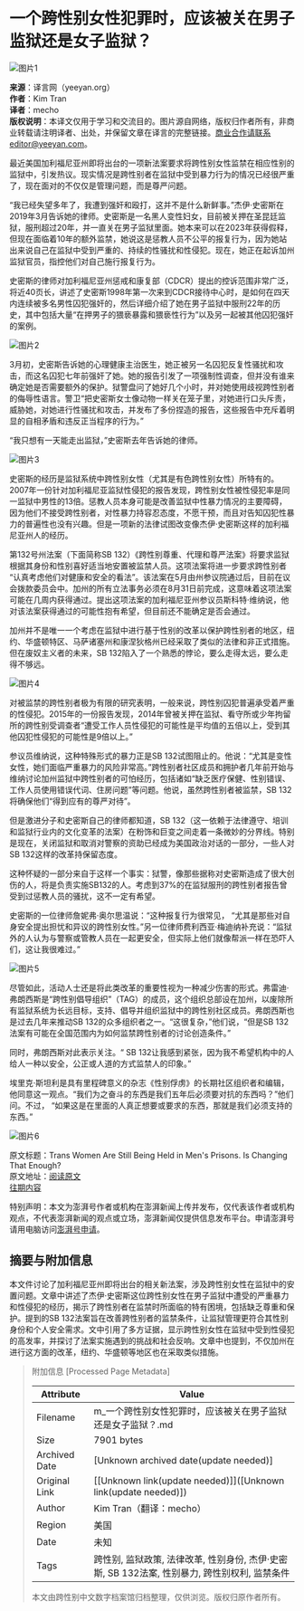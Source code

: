 # 一个跨性别女性犯罪时，应该被关在男子监狱还是女子监狱？

![图片1](https://image.thepaper.cn/publish/interaction/image/4/871/114.jpg)

**来源**：译言网（yeeyan.org）  
**作者**：Kim Tran  
**译者**：mecho  
**版权说明**：本译文仅用于学习和交流目的。图片源自网络，版权归作者所有，非商业转载请注明译者、出处，并保留文章在译言的完整链接。商业合作请联系editor@yeeyan.com。

最近美国加利福尼亚州即将出台的一项新法案要求将跨性别女性监禁在相应性别的监狱中，引发热议。现实情况是跨性别者在监狱中受到暴力行为的情况已经很严重了，现在面对的不仅仅是管理问题，而是尊严问题。

“我已经失望多年了，我遭到强奸和殴打，这并不是什么新鲜事。”杰伊·史密斯在2019年3月告诉她的律师。史密斯是一名黑人变性妇女，目前被关押在圣昆廷监狱，服刑超过20年，并一直关在男子监狱里面。她本来可以在2023年获得假释，但现在面临着10年的额外监禁，她说这是惩教人员不公平的报复行为，因为她站出来说自己在监狱中受到严重的、持续的性骚扰和性侵犯。现在，她正在起诉加州监狱官员，指控他们对自己施行报复行为。

史密斯的律师对加利福尼亚州惩戒和康复部（CDCR）提出的控诉范围非常广泛，将近40页长，讲述了史密斯1998年第一次来到CDCR接待中心时，是如何在四天内连续被多名男性囚犯强奸的，然后详细介绍了她在男子监狱中服刑22年的历史，其中包括大量“在押男子的猥亵暴露和猥亵性行为”以及另一起被其他囚犯强奸的案例。

![图片2](https://imagepphcloud.thepaper.cn/pph/image/80/910/307.jpg)

3月初，史密斯告诉她的心理健康主治医生，她正被另一名囚犯反复性骚扰和攻击，而这名囚犯七年前强奸了她。她的报告引发了一项强制性调查，但并没有谁来确定她是否需要额外的保护。狱警盘问了她好几个小时，并对她使用歧视跨性别者的侮辱性语言。警卫“把史密斯女士像动物一样关在笼子里，对她进行口头斥责，威胁她，对她进行性骚扰和攻击，并发布了多份捏造的报告，这些报告中充斥着明显的自相矛盾和违反正当程序的行为。”

“我只想有一天能走出监狱，”史密斯去年告诉她的律师。

![图片3](https://imagepphcloud.thepaper.cn/pph/image/80/910/309.jpg)

史密斯的经历是监狱系统中跨性别女性（尤其是有色跨性别女性）所特有的。2007年一份针对加利福尼亚监狱性侵犯的报告发现，跨性别女性被性侵犯率是同一监狱中男性的13倍。惩教人员本身可能是改善监狱中性暴力情况的主要障碍，因为他们不接受跨性别者，对性暴力持容忍态度，不愿干预，而且对告知囚犯性暴力的普遍性也没有兴趣。但是一项新的法律试图改变像杰伊·史密斯这样的加利福尼亚州人的经历。

第132号州法案（下面简称SB 132）《跨性别尊重、代理和尊严法案》将要求监狱根据其身份和性别喜好适当地安置被监禁人员。这项法案将进一步要求跨性别者 “认真考虑他们对健康和安全的看法”。该法案在5月由州参议院通过后，目前在议会拨款委员会中。加州的所有立法事务必须在8月31日前完成，这意味着这项法案可能在几周内获得通过。提出这项法案的加利福尼亚州参议员斯科特·维纳说，他对该法案获得通过的可能性抱有希望，但目前还不能确定是否会通过。

加州并不是唯一一个考虑在监狱中进行基于性别的改革以保护跨性别者的地区，纽约、华盛顿特区、马萨诸塞州和康涅狄格州已经采取了类似的法律和非正式措施。但在废奴主义者的未来，SB 132陷入了一个熟悉的悖论，要么走得太远，要么走得不够远。

![图片4](https://imagepphcloud.thepaper.cn/pph/image/80/910/310.jpg)

对被监禁的跨性别者极为有限的研究表明，一般来说，跨性别囚犯普遍承受着严重的性侵犯。2015年的一份报告发现，2014年曾被关押在监狱、看守所或少年拘留所的跨性别受调查者“遭受工作人员性侵犯的可能性是平均值的五倍以上，受到其他囚犯性侵犯的可能性是9倍以上。”

参议员维纳说，这种特殊形式的暴力正是SB 132试图阻止的。他说：“尤其是变性女性，她们面临严重暴力的风险非常高。”跨性别者社区成员和拥护者几年前开始与维纳讨论加州监狱中跨性别者的可怕经历，包括诸如“缺乏医疗保健、性别错误、工作人员使用错误代词、住房问题”等问题。他说，虽然跨性别者被监禁，SB 132将确保他们“得到应有的尊严对待”。

但是激进分子和史密斯自己的律师都知道，SB 132（这一依赖于法律遵守、培训和监狱行业内的文化变革的法案）在粉饰和巨变之间走着一条微妙的分界线。特别是现在，关闭监狱和取消对警察的资助已经成为美国政治对话的一部分，一些人对SB 132这样的改革持保留态度。

这种怀疑的一部分来自于这样一个事实：狱警，像那些据称对史密斯造成了很大创伤的人，将是负责实施SB132的人。考虑到37%的在监狱服刑的跨性别者报告曾受到过惩教人员的骚扰，这不一定有希望。

史密斯的一位律师詹妮弗·奥尔思温说：“这种报复行为很常见， “尤其是那些对自身安全提出担忧和异议的跨性别女性。”另一位律师费利西亚·梅迪纳补充说：“监狱外的人认为与警察或管教人员在一起更安全，但实际上他们就像帮派一样在恐吓人们，这让我很难过。”

![图片5](https://imagepphcloud.thepaper.cn/pph/image/80/910/311.jpg)

尽管如此，活动人士还是将此类改革的重要性视为一种减少伤害的形式。弗雷迪·弗朗西斯是“跨性别倡导组织”（TAG）的成员，这个组织总部设在加州，以废除所有监狱系统为长远目标，支持、倡导并组织监狱中的跨性别社区成员。弗朗西斯也是过去几年来推动SB 132的众多组织者之一。“这很复杂，”他们说，“但是SB 132法案有可能在全国范围内为如何监禁跨性别者的讨论创造条件。”

同时，弗朗西斯对此表示关注。“ SB 132让我感到紧张，因为我不希望机构中的人给人一种以安全，公正或人道的方式监禁人的印象。”

埃里克·斯坦利是具有里程碑意义的杂志《性别俘虏》的长期社区组织者和编辑，他同意这一观点。“我们为之奋斗的东西是我们五年后必须要对抗的东西吗？”他们问。不过， “如果这是在里面的人真正想要或要求的东西，那就是我们必须支持的东西。”

![图片6](https://imagepphcloud.thepaper.cn/pph/image/80/910/312.jpg)

原文标题：Trans Women Are Still Being Held in Men's Prisons. Is Changing That Enough?  
原文地址：[阅读原文](https://www.vice.com/en_us/article/ep4mkn/trans-women-mens-prison-california-bill-132)  
[往期内容](http://mp.weixin.qq.com/s?__biz=MjM5NDIzMzU4MA==&mid=2649881847&idx=1&sn=a52366d0398d860d7189343e47ddac63&chksm=be8fb17489f83862d48081515a47d31f5db6cdd9a53557aa0d893d80ad67f4fa511330645b29#rd)

特别声明：本文为澎湃号作者或机构在澎湃新闻上传并发布，仅代表该作者或机构观点，不代表澎湃新闻的观点或立场，澎湃新闻仅提供信息发布平台。申请澎湃号请用电脑访问[澎湃号申请](https://renzheng.thepaper.cn)。

## 摘要与附加信息

<!-- tcd_abstract -->
本文件讨论了加利福尼亚州即将出台的相关新法案，涉及跨性别女性在监狱中的安置问题。文章中讲述了杰伊·史密斯这位跨性别女性在男子监狱中遭受的严重暴力和性侵犯的经历，揭示了跨性别者在监禁时所面临的特有困境，包括缺乏尊重和保护。提到的SB 132法案旨在改善跨性别者的监禁条件，让监狱管理更符合其性别身份和个人安全需求。文中引用了多方证据，显示跨性别女性在监狱中受到性侵犯的高发率，并探讨了法案实施遇到的挑战和社会反响。文章中也提到，不仅加州在进行这方面的改革，纽约、华盛顿等地区也在采取类似措施。
<!-- tcd_abstract_end -->

> 附加信息 [Processed Page Metadata]
>
> | Attribute       | Value                                  |
> |-----------------|----------------------------------------|
> | Filename        | m_一个跨性别女性犯罪时，应该被关在男子监狱还是女子监狱？.md                             |
> | Size            | 7901 bytes                           |
> | Archived Date   | [Unknown archived date(update needed)]                             |
> | Original Link   | [[Unknown link(update needed)]]([Unknown link(update needed)])                       |
> | Author          | Kim Tran（翻译：mecho）                               |
> | Region          | 美国                               |
> | Date            | 未知                                 |
> | Tags            | 跨性别, 监狱政策, 法律改革, 性别身份, 杰伊·史密斯, SB 132法案, 性别暴力, 跨性别权利, 监禁条件                                 |
>
> 本文由跨性别中文数字档案馆归档整理，仅供浏览。版权归原作者所有。
>